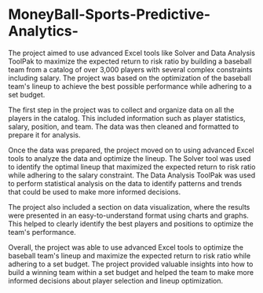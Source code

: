 # MoneyBall-Sports-Predictive-Analytics-

The project aimed to use advanced Excel tools like Solver and Data Analysis ToolPak to maximize the expected return to risk ratio by building a baseball team from a catalog of over 3,000 players with several complex constraints including salary. The project was based on the optimization of the baseball team's lineup to achieve the best possible performance while adhering to a set budget.

The first step in the project was to collect and organize data on all the players in the catalog. This included information such as player statistics, salary, position, and team. The data was then cleaned and formatted to prepare it for analysis.

Once the data was prepared, the project moved on to using advanced Excel tools to analyze the data and optimize the lineup. The Solver tool was used to identify the optimal lineup that maximized the expected return to risk ratio while adhering to the salary constraint. The Data Analysis ToolPak was used to perform statistical analysis on the data to identify patterns and trends that could be used to make more informed decisions.

The project also included a section on data visualization, where the results were presented in an easy-to-understand format using charts and graphs. This helped to clearly identify the best players and positions to optimize the team's performance.

Overall, the project was able to use advanced Excel tools to optimize the baseball team's lineup and maximize the expected return to risk ratio while adhering to a set budget. The project provided valuable insights into how to build a winning team within a set budget and helped the team to make more informed decisions about player selection and lineup optimization.




